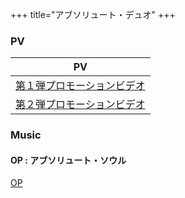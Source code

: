 +++
title="アブソリュート・デュオ"
+++

### PV
| PV                                                               |
| ---------------------------------------------------------------- |
| [第１弾プロモーションビデオ](https://www.youtube.com/watch?v=wyroYSee6fw)<br> |
| [第２弾プロモーションビデオ](https://www.youtube.com/watch?v=DBkXWtMZlUk)     |



### Music
#### OP : アブソリュート・ソウル
[OP](https://youtu.be/Mdl-iQA0fLc?si=gYRuJtez0Wo1y_B6)

